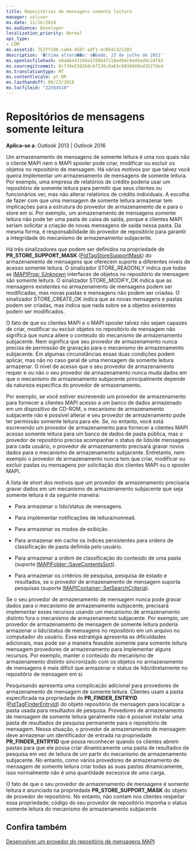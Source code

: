 ```yaml
---
title: Repositórios de mensagens somente leitura
manager: soliver
ms.date: 11/16/2014
ms.audience: Developer
localization_priority: Normal
api_type:
- COM
ms.assetid: 752ff2d6-ca64-4507-adf1-4c054c321203
description: '�ltima altera��o: s�bado, 23 de julho de 2011'
ms.openlocfilehash: e0a66443194a3f89b47218ed9dc0ed9ad9c2df83
ms.sourcegitcommit: 0cf39e5382b8c6f236c8a63c6036849ed3527ded
ms.translationtype: MT
ms.contentlocale: pt-BR
ms.lasthandoff: 08/23/2018
ms.locfileid: "22584510"
---
```

# <a name="read-only-message-stores"></a>Repositórios de mensagens somente leitura

  
  
**Aplica-se a**: Outlook 2013 | Outlook 2016 
  
Um armazenamento de mensagens de somente leitura é uma nos quais não o cliente MAPI nem o MAPI spooler pode criar, modificar ou excluir os objetos no repositório de mensagem. Há vários motivos por que talvez você queira implementar um armazenamento de mensagens de somente leitura. Por exemplo, uma empresa de relatórios de crédito poderia usar um repositório de somente leitura para permitir que seus clientes ou funcionários ver, mas não alterar relatórios de crédito individuais. A escolha de fazer com que uma mensagem de somente leitura armazenar tem implicações para a estrutura do provedor de armazenamento de e para o store em si. Por exemplo, um armazenamento de mensagens somente leitura não pode ter uma pasta de caixa de saída, porque e clientes MAPI seriam solicitar a criação de novas mensagens de saída nessa pasta. Da mesma forma, é responsabilidade do provedor de repositório para garantir a integridade do mecanismo de armazenamento subjacente.
  
Há três sinalizadores que podem ser definidos na propriedade de **PR_STORE_SUPPORT_MASK** ([PidTagStoreSupportMask](pidtagstoresupportmask-canonical-property.md)) do armazenamento de mensagens que oferecem suporte a diferentes níveis de acesso somente leitura. O sinalizador STORE_READONLY indica que todas as [IMAPIProp: IUnknown](imapipropiunknown.md) interfaces de objetos no repositório de mensagem são somente leitura. O sinalizador STORE_MODIFY_OK indica que as mensagens existentes no armazenamento de mensagens podem ser modificadas, mas novas pastas e mensagens não podem ser criadas. O sinalizador STORE_CREATE_OK indica que as novas mensagens e pastas podem ser criadas, mas indica que nada sobre se a objetos existentes podem ser modificados. 
  
O fato de que os clientes MAPI e o MAPI spooler talvez não sejam capazes de criar, modificar ou excluir objetos no repositório de mensagem não significa que nunca altere o conteúdo do mecanismo de armazenamento subjacente. Nem significa que seu provedor de armazenamento nunca precisa de permissão de gravação para o mecanismo de armazenamento subjacente. Em algumas circunstâncias essas duas condições podem aplicar, mas não no caso geral de uma mensagem de somente leitura armazenar. O nível de acesso que o seu provedor de armazenamento requer e ou não o seu provedor de armazenamento nunca muda dados em que o mecanismo de armazenamento subjacente principalmente depende da natureza específica do provedor de armazenamento.
  
Por exemplo, se você estiver escrevendo um provedor de armazenamento para fornecer a clientes MAPI acesso a um banco de dados armazenado em um dispositivo de CD-ROM, o mecanismo de armazenamento subjacente não é possível alterar e seu provedor de armazenamento pode ter permissão somente leitura para ele. Se, no entanto, você está escrevendo um provedor de armazenamento para fornecer a clientes MAPI acesso somente leitura para um banco de dados de pasta pública, mas o provedor de repositório precisa acompanhar o status de lido/de mensagens para cada usuário, o provedor de armazenamento precisará gravar novos dados para o mecanismo de armazenamento subjacente. Entretanto, nem exemplo o provedor de armazenamento nunca tem que criar, modificar ou excluir pastas ou mensagens por solicitação dos clientes MAPI ou o spooler MAPI.
  
A lista de short dos motivos que um provedor de armazenamento precisaria gravar dados em um mecanismo de armazenamento subjacente que seja somente leitura é da seguinte maneira:
  
- Para armazenar o lido/status de mensagens.
    
- Para implementar notificações de leitura/nonread. 
    
- Para armazenar os modos de exibição.
    
- Para armazenar em cache os índices persistentes para ordens de classificação de pasta definida pelo usuário.
    
- Para armazenar a ordem de classificação do conteúdo de uma pasta (suporte [IMAPIFolder::SaveContentsSort](imapifolder-savecontentssort.md)).
    
- Para armazenar os critérios de pesquisa, pesquisa de estado e resultados, se o provedor de armazenamento de mensagem suporta pesquisas (suporte [IMAPIContainer::SetSearchCriteria](imapicontainer-setsearchcriteria.md)).
    
Se o seu provedor de armazenamento de mensagem nunca pode gravar dados para o mecanismo de armazenamento subjacente, precisará implementar esses recursos usando um mecanismo de armazenamento distinto fora o mecanismo de armazenamento subjacente. Por exemplo, um provedor de armazenamento de mensagem de somente leitura poderia armazenar o lido/status de mensagens no repositório em um arquivo no computador do usuário. Essa estratégia apresenta as dificuldades adicionais, mas pode ser a maneira feasable somente para somente leitura mensagem provedores de armazenamento para implementar alguns recursos. Por exemplo, manter o conteúdo do mecanismo de armazenamento distinto sincronizado com os objetos no armazenamento de mensagens é mais difícil que armazenar o status de lido/diretamente no repositório de mensagem em si.
  
Pesquisando apresenta uma complicação adicional para provedores de armazenamento de mensagem de somente leitura. Clientes usam a pasta especificada na propriedade de **PR_FINDER_ENTRYID** ([PidTagFinderEntryId](pidtagfinderentryid-canonical-property.md)) do objeto repositório de mensagem para localizar a pasta usada para resultados de pesquisa. Provedores de armazenamento de mensagem de somente leitura geralmente não é possível instalar uma pasta de resultados de pesquisa permanente para o repositório de mensagem. Nessa situação, o provedor de armazenamento de mensagem deve armazenar um identificador de entrada na propriedade **PR_FINDER_ENTRYID** que possa reconhecer quando os clientes abrem pastas para que ele possa criar dinamicamente uma pasta de resultados de pesquisa em vez de leitura de um partir do mecanismo de armazenamento subjacente. No entanto, como vários provedores de armazenamento de mensagem de somente leitura criar todas as suas pastas dinamicamente, isso normalmente não é uma quantidade excessiva de uma carga. 
  
O fato de que o seu provedor de armazenamento de mensagens é somente leitura é anunciado na propriedade **PR_STORE_SUPPORT_MASK** do objeto de provedor de repositório. No entanto, não contam nos clientes respeitar essa propriedade; código do seu provedor de repositório imponha o status somente leitura do mecanismo de armazenamento subjacente. 
  
## <a name="see-also"></a>Confira também



[Desenvolver um provedor do repositório de mensagens MAPI](developing-a-mapi-message-store-provider.md)

